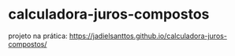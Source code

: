 # calculadora-juros-compostos
projeto na prática: https://jadielsanttos.github.io/calculadora-juros-compostos/
